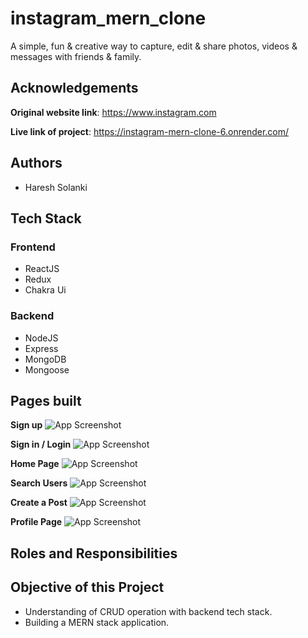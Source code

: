 # instagram_mern_clone

A simple, fun & creative way to capture, edit & share photos, videos & messages with friends & family.

## Acknowledgements

**Original website link**: https://www.instagram.com

**Live link of project**:  https://instagram-mern-clone-6.onrender.com/

## Authors
- Haresh Solanki

## Tech Stack

### Frontend
- ReactJS
- Redux
- Chakra Ui

### Backend
- NodeJS
- Express
- MongoDB
- Mongoose

## Pages built

**Sign up**
![App Screenshot](https://res.cloudinary.com/dcjwvuwso/image/upload/v1670260163/screencapture-instagram-clone-sigma-one-vercel-app-signup-2022-12-05-22_38_12_ffdufx.png)

**Sign in / Login**
![App Screenshot](https://res.cloudinary.com/dcjwvuwso/image/upload/v1670260227/screencapture-instagram-clone-sigma-one-vercel-app-login-2022-12-05-22_38_42_dfvirf.png)

**Home Page**
![App Screenshot](https://res.cloudinary.com/dcjwvuwso/image/upload/v1670257146/Screenshot_40_l3gg2k.png)

**Search Users**
![App Screenshot](https://res.cloudinary.com/dcjwvuwso/image/upload/v1670260431/Screenshot_41_f6j3tp.png)

**Create a Post**
![App Screenshot](https://res.cloudinary.com/dcjwvuwso/image/upload/v1670260491/Screenshot_42_psdvhk.png)

**Profile Page**
![App Screenshot](https://res.cloudinary.com/dcjwvuwso/image/upload/v1670260569/Screenshot_43_nhwlbi.png)
## Roles and Responsibilities   

## Objective of this Project

- Understanding of CRUD operation with backend tech stack.
- Building a MERN stack application.
